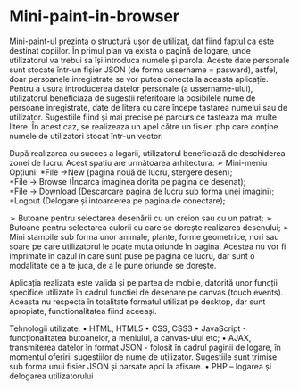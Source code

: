# Mini-paint-in-browser
Mini-paint-ul prezinta o structură ușor de utilizat, dat fiind faptul ca este destinat copiilor.
În primul plan va exista o pagină de logare, unde utilizatorul va trebui sa își introduca numele și parola. Aceste date 
personale sunt stocate într-un fișier JSON (de forma ussername = pasward), astfel, doar persoanele inregistrate se vor putea
conecta la aceasta aplicație. Pentru a usura introducerea datelor personale (a ussername-ului), utilizatorul beneficiaza de 
sugestii referitoare la posibilele nume de persoane inregistrate, date de  litera cu care începe tastarea numelui sau de 
utilizator. Sugestiile fiind și mai precise pe parcurs ce tasteaza mai multe litere. În acest caz, se realizeaza un apel
către un fisier .php care conține numele de utilizatori stocat într-un vector.

După realizarea cu succes a logarii, utilizatorul beneficiază de deschiderea zonei de lucru. Acest spațiu are următoarea
arhitectura: 
➢ Mini-meniu Opțiuni: 
*File →New (pagina nouă de lucru, stergere desen);  
*File → Browse (Încarca imaginea dorita  pe pagina de desenat);  
*File → Download (Descarcare pagina de lucru sub forma unei imagini);         
*Logout  (Delogare și intoarcerea pe pagina de conectare);

➢ Butoane pentru selectarea desenării cu un creion sau cu un patrat; 
➢ Butoane pentru selectarea culorii cu care se dorește realizarea desenului; 
➢ Mini stampile sub forma unor animale, plante, forme geometrice, nori sau soare pe care utilizatorul le poate
muta oriunde în pagina. Acestea nu vor fi imprimate în cazul în care sunt puse pe pagina de lucru, dar sunt o modalitate 
de a te juca, de a le pune oriunde se dorește.

Aplicația realizata este valida și pe partea de mobile, datorită unor funcții specifice utilizate în cadrul functiei 
de desenare pe canvas (touch events). Aceasta nu respecta în totalitate formatul utilizat pe desktop, dar sunt apropiate,
functionalitatea fiind aceeași.

Tehnologii utilizate: 
• HTML, HTML5 
• CSS, CSS3 
• JavaScript  - funcționalitatea butoanelor, a meniului, a canvas-ului etc;
• AJAX, transmiterea datelor în format JSON  - folosit în cadrul paginii de logare, în momentul oferirii sugestiilor 
de nume de utilizator. Sugestiile sunt trimise sub forma unui fisier JSON și parsate apoi la afisare.
• PHP – logarea și delogarea utilizatorului


